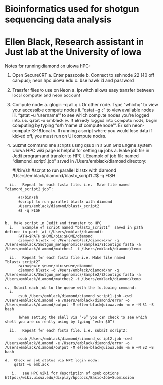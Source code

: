 # Bioinformatics used for shotgun sequencing data analysis
# Ellen Black, Research assistant in Just lab at the University of Iowa
Notes for running diamond on uiowa HPC:
  1.	Open SecureCRT
    a.	Enter passcode
    b.	Connect to ssh node 22 (40 off campus); neon.hpc.uiowa.edu
    c.	Use hawk id and password
  2.	Transfer files to use on Neon
    a.	Ipswitch allows easy transfer between local computer and neon account
  3.	Compute node:
    a.	qlogin –q all.q
      i.	Or other node. Type "whichq" to view your accessible compute nodes 
      ii.	“qstat –g c” to view available nodes
      iii.	“qstat –u ‘username’” to see which compute nodes you’re logged into. i.e. qstat –u emblack
      iv.	If already logged into compute node, begin computing by typing “ssh ‘name of compute node’”. Ex ssh neon-compute-3-18.local
      v.	If running a script where you would lose data if kicked off, you must run on UI compute nodes.
  4.	Submit command line scripts using qsub in a Sun Grid Engine system Uiowa HPC wiki page is helpful for setting up jobs
    a.	Make job file in Jedit program and transfer to HPC
      i.	Example of  job file named “diamond_script1.job” saved in /Users/emblack/diamond directory:

          #!/bin/sh
          #script to run parallel blastx with diamond
          /Users/emblack/diamond/blastx_script1
          #$ -q FISH

      ii.	Repeat for each fasta file. i.e.  Make file named “diamond_script2.job”:

          #!/bin/sh
          #script to run parallel blastx with diamond
          /Users/emblack/diamond/blastx_script2
          #$ -q FISH


    b.	Make script in Jedit and transfer to HPC
      i.	Example of script named “blastx_script1”  saved in path defined in part (a) (/Users/emblack/diamond):
          PATH=$PATH:$HOME/bin:$HOME/diamond
          diamond blastx -d /Users/emblack/diamond/nr -q /Users/emblack/Shotgun_metagenomics/Sample1/S1contigs.fasta -a /Users/emblack/diamond/matches1 -t /Users/emblack/diamond/temp

      ii.	Repeat for each fasta file i.e. Make file named “blastx_script2”:
          PATH=$PATH:$HOME/bin:$HOME/diamond
          diamond blastx -d /Users/emblack/diamond/nr -q /Users/emblack/Shotgun_metagenomics/Sample2/S2contigs.fasta -a /Users/emblack/diamond/matches2 -t /Users/emblack/diamond/temp

    c.	Submit each job to the queue with the following command:
      i.	   
          qsub /Users/emblack/diamond/diamond_script1.job -cwd /Users/emblack/diamond -e /Users/emblack/diamond/error -o /Users/emblack/diamond/output -M ellen-black@uiowa.edu -m e –N S1 –S bash

          (when setting the shell via “-S” you can check to see which shell you are currently using by typing “echo $0”)

      ii.	Repeat for each fasta file. i.e. submit script2:

          qsub /Users/emblack/diamond/diamond_script2.job -cwd /Users/emblack/diamond -e /Users/emblack/diamond/error -o /Users/emblack/diamond/output -M ellen-black@uiowa.edu -m e –N S2 –S bash

    d.	Check on job status via HPC login node:
        qstat –u emblack

       i.	see HPC wiki for description of qsub options https://wiki.uiowa.edu/display/hpcdocs/Basic+Job+Submission
